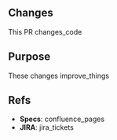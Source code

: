 <!--
For the Pull Request title, use the following format:

TOP-#### | type(scope): short description

use NO_US when Jira ticket does not exist
omit Jira ticket when PR is related to more than one Jira ticket
types can be: feat, release, hotfix, fix, refactor, docs
scope is optional
-->

## Changes

<!-- Describe here the changes this PR is bringing -->

This PR changes_code

## Purpose

<!-- Explain here the purpose of these changes -->

These changes improve_things

## Refs

<!-- Add references to the specifications, JIRA tickets, or whatever -->

- **Specs**: confluence_pages
- **JIRA**: jira_tickets
